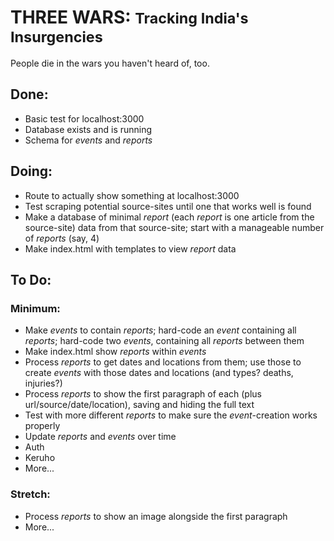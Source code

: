 # THREE WARS: <small> Tracking India's Insurgencies </small>

People die in the wars you haven't heard of, too.

## Done:

* Basic test for localhost:3000
* Database exists and is running
* Schema for <i>events</i> and <i>reports</i>

## Doing:

* Route to actually show something at localhost:3000
* Test scraping potential source-sites until one that works well is found
* Make a database of minimal <i>report</i> (each <i>report</i> is one article from the source-site) data from that source-site; start with a manageable number of <i>reports</i> (say, 4)
* Make index.html with templates to view <i>report</i> data


## To Do:

### Minimum:

* Make <i>events</i> to contain <i>reports</i>; hard-code an <i>event</i> containing all <i>reports</i>; hard-code two <i>events</i>, containing all <i>reports</i> between them
* Make index.html show <i>reports</i> within <i>events</i>
* Process <i>reports</i> to get dates and locations from them; use those to create <i>events</i> with those dates and locations (and types? deaths, injuries?)
* Process <i>reports</i> to show the first paragraph of each (plus url/source/date/location), saving and hiding the full text
* Test with more different <i>reports</i> to make sure the <i>event</i>-creation works properly
* Update <i>reports</i> and <i>events</i> over time
* Auth
* Keruho
* More...

### Stretch:

* Process <i>reports</i> to show an image alongside the first paragraph
* More...